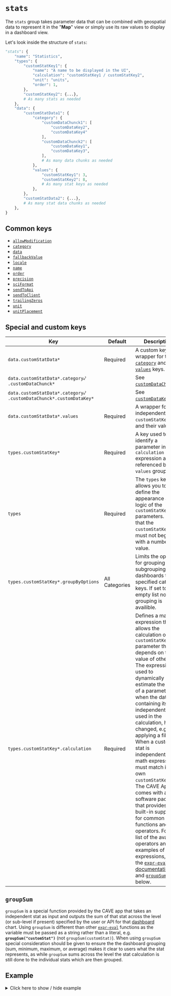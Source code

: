 # `stats`
The `stats` group takes parameter data that can be combined with geospatial data to represent it in the "**Map**" view or simply use its raw values to display in a dashboard view.

Let's look inside the structure of `stats`:
```py
"stats": {
    "name": "Statistics",
    "types": {
        "customStatKey1": {
            "name": "A name to be displayed in the UI",
            "calculation": "customStatKey1 / customStatKey2",
            "unit": "units",
            "order": 1,
        },
        "customStatKey2": {...},
        # As many stats as needed
    },
    "data": {
        "customStatData1": {
            "category": {
                "customDataChunck1": [
                    "customDataKey2",
                    "customDataKey4"
                ],
                "customDataChunck2": [
                    "customDataKey1",
                    "customDataKey3",
                ],
                # As many data chunks as needed
            },
            "values": {
                "customStatKey1": 3,
                "customStatKey2": 8,
                # As many stat keys as needed
            },
        },
        "customStatData2": {...},
        # As many stat data chunks as needed
    },
}
```

## Common keys
- [`allowModification`](../common_keys/common_keys.md#allowModification)
- [`category`](../common_keys/common_keys.md#category)
- [`data`](../common_keys/common_keys.md#data)
- [`fallbackValue`](../common_keys/common_keys.md#fallback-value)
- [`locale`](../common_keys/common_keys.md#locale)
- [`name`](../common_keys/common_keys.md#name)
- [`order`](../common_keys/common_keys.md#order)
- [`precision`](../common_keys/common_keys.md#precision)
- [`sciFormat`](../common_keys/common_keys.md#sci-format)
- [`sendToApi`](../common_keys/common_keys.md#sendToApi)
- [`sendToClient`](../common_keys/common_keys.md#sendToClient)
- [`trailingZeros`](../common_keys/common_keys.md#trailing-zeros)
- [`unit`](../common_keys/common_keys.md#unit)
- [`unitPlacement`](../common_keys/common_keys.md#unit-placement)

## Special and custom keys
Key | Default | Description
--- | ------- | -----------
`data.customStatData*` | Required | A custom key wrapper for the [`category`](../common_keys/common_keys.md#category) and [`values`](#values) keys.
`data.customStatData*.category`&swarhk;<br>`.customDataChunck*` | | See [`customDataChunck*`](categories.md#customDataChunck).
`data.customStatData*.category`&swarhk;<br>`.customDataChunck*.customDataKey*` | | See [`customDataKey*`](categories.md#customDataKey).
<a name="values">`data.customStatData*.values`</a> | Required | A wrapper for independent `customStatKey*`s and their values.
<a name="customStatKey">`types.customStatKey*`</a> | Required | A key used to identify a parameter in a `calculation` expression and be referenced by the `values` group.
`types` | Required | The `types` key allows you to define the appearance and logic of the `customStatKey*` parameters. Note that the `customStatKey*`s must not begin with a number value.
`types.customStatKey*.groupByOptions` | All Categories | Limits the options for grouping and subgrouping in dashboards to the specified category keys. If set to an empty list no grouping is availible.
`types.customStatKey*.calculation` | Required | Defines a math expression that allows the calculation of a `customStatKey*` parameter that depends on the value of others. The expression is used to dynamically estimate the value of a parameter when the data containing its independent stats used in the calculation, has changed, e.g. after applying a filter. When a custom stat is independent, the math expression must match its own `customStatKey*`. The CAVE App comes with a software package that provides built-in support for common math functions and operators. For a list of the available operators and examples of math expressions, see the [`expr-eval` documentation](https://github.com/silentmatt/expr-eval#documentation) and [`groupSum`](#groupsum) below.
## `groupSum`
`groupSum` is a special function provided by the CAVE app that takes an independent stat as input and outputs the sum of that stat across the level (or sub-level if present) specified by the user or API for that [dashboard](#dashboards) chart. Using `groupSum` is different than other [`expr-eval`](https://github.com/silentmatt/expr-eval) functions as the variable must be passed as a string rather than a literal, e.g. **`groupSum("customStat")`** (not `groupSum(customStat)`). When using `groupSum` special consideration should be given to ensure the the dashboard grouping (sum, minimum, maximum, or average) makes it clear to users what the stat represents, as while `groupSum` sums across the level the stat calculation is still done to the individual stats which are then grouped.

## Example

<details>
  <summary>Click here to show / hide example</summary>

```py
"stats": {
    "types": {
        "numericStatExampleA": {
            "name": "Stat Example A",
            "calculation": "numericStatExampleA",
            "unit": "units",
            "order": 1,
        },
        "numericStatExampleB": {
            "name": "Stat Example B",
            "calculation": "numericStatExampleB",
            "unit": "units",
            "order": 2,
        },
        "numericExampleCalculationStat": {
            "name": "Stat A as a percentage of Stat B",
            "calculation": 'numericStatExampleA / groupSum("numericStatExampleB")',
            "groupByOptions": ["location"],
            "precision": 2,
            "trailingZeros": True,
            "unit": "%",
            "unitPlacement": "after",
            "order": 3,
        },
    },
    "data": {
        "d1": {
            "category": {
                "location": ["locCaOn"],
                "sku": ["SKU1"],
            },
            "values": {"numericStatExampleA": 5, "numericStatExampleB": 10},
        },
        "d2": {
            "category": {
                "location": ["locCaOn"],
                "sku": ["SKU2"],
            },
            "values": {"numericStatExampleA": 4, "numericStatExampleB": 5},
        },
        "d3": {
            "category": {
                "location": ["locUsMi"],
                "sku": ["SKU1"],
            },
            "values": {"numericStatExampleA": 6, "numericStatExampleB": 7},
        },
        "d4": {
            "category": {
                "location": ["locUsMi"],
                "sku": ["SKU2"],
            },
            "values": {"numericStatExampleA": 3, "numericStatExampleB": 5},
        },
    },
}
```
</details>
